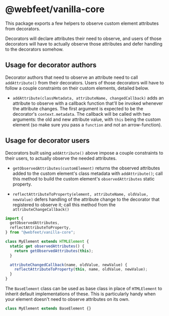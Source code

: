 # @webfeet/vanilla-core

This package exports a few helpers to observe custom element attributes from decorators.

Decorators will declare attributes their need to observe, and users of those decorators will have to actually observe those attributes and defer handling to the decorators somehow.

## Usage for decorator authors

Decorator authors that need to observe an attribute need to call `addAttribute()` from their decorators.
Users of those decorators will have to follow a couple constraints on their custom elements, detailed below.

- `addAttribute(classMetadata, attributeName, changedCallback)` adds an attribute to observe with a callback function that'll be invoked whenever the attribute changes.
  The first argument is expected to be the decorator's `context.metadata`.
  The callback will be called with two arguments: the old and new attribute value, with `this` being the custom element (so make sure you pass a `function` and not an arrow-function).

## Usage for decorator users

Decorators built using `addAttribute()` above impose a couple constraints to their users, to actually observe the needed attributes.

- `getObservedAttributes(customElement)` returns the observed attributes added to the custom element's class metadata with `addAttribute()`; call this method to build the custom element's `observedAttributes` static property.

- `reflectAttributeToProperty(element, attributeName, oldValue, newValue)` defers handling of the attribute change to the decorator that registered to observe it; call this method from the `attributeChangeCallback()`

```js
import {
  getObservedAttributes,
  reflectAttributeToProperty,
} from "@webfeet/vanilla-core";

class MyElement extends HTMLElement {
  static get observedAttributes() {
    return getObservedAttributes(this);
  }

  attributeChangedCallback(name, oldValue, newValue) {
    reflectAttributeToProperty(this, name, oldValue, newValue);
  }
}
```

The `BaseElement` class can be used as base class in place of `HTMLElement` to inherit default implementations of these.
This is particularly handy when your element doesn't need to observe attributes on its own.

```js
class MyElement extends BaseElement {}
```
